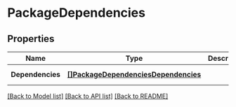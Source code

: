 # PackageDependencies

## Properties
Name | Type | Description | Notes
------------ | ------------- | ------------- | -------------
**Dependencies** | [**[]PackageDependenciesDependencies**](PackageDependencies_dependencies.md) |  | [default to null]

[[Back to Model list]](../README.md#documentation-for-models) [[Back to API list]](../README.md#documentation-for-api-endpoints) [[Back to README]](../README.md)


